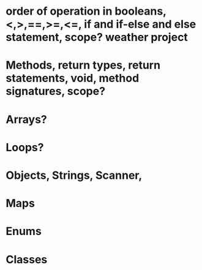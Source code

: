 
# order of operation in booleans, <,>,==,>=,<=, if and if-else and else statement, scope? weather project

# Methods, return types, return statements, void, method signatures, scope?

# Arrays?

# Loops?

# Objects, Strings, Scanner, 

# Maps

# Enums

# Classes
